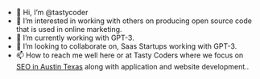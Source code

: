 - 👋 Hi, I’m @tastycoder
- 👀 I’m interested in working with others on producing open source code that is used in online marketing.
- 🌱 I’m currently working with GPT-3.
- 💞️ I’m looking to collaborate on, Saas Startups working with GPT-3.
- 📫 How to reach me well here or at Tasty Coders where we focus on <a href="https://tastycoders.com/seo-austin-texas/">SEO in Austin Texas</a> along with application and website development..

<!---
tastycoder/tastycoder is a ✨ special ✨ repository because its `README.md` (this file) appears on your GitHub profile.
You can click the Preview link to take a look at your changes.
--->
